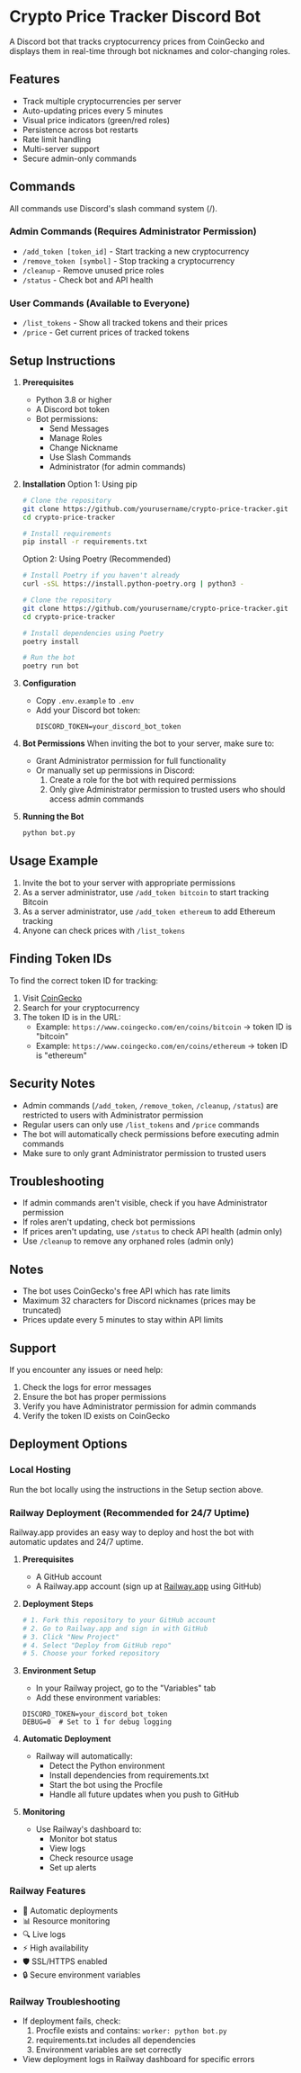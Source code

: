 # Crypto Price Tracker Discord Bot

A Discord bot that tracks cryptocurrency prices from CoinGecko and displays them in real-time through bot nicknames and color-changing roles.

## Features

- Track multiple cryptocurrencies per server
- Auto-updating prices every 5 minutes
- Visual price indicators (green/red roles)
- Persistence across bot restarts
- Rate limit handling
- Multi-server support
- Secure admin-only commands

## Commands

All commands use Discord's slash command system (/).

### Admin Commands (Requires Administrator Permission)
- `/add_token [token_id]` - Start tracking a new cryptocurrency
- `/remove_token [symbol]` - Stop tracking a cryptocurrency
- `/cleanup` - Remove unused price roles
- `/status` - Check bot and API health

### User Commands (Available to Everyone)
- `/list_tokens` - Show all tracked tokens and their prices
- `/price` - Get current prices of tracked tokens

## Setup Instructions

1. **Prerequisites**
   - Python 3.8 or higher
   - A Discord bot token
   - Bot permissions:
     - Send Messages
     - Manage Roles
     - Change Nickname
     - Use Slash Commands
     - Administrator (for admin commands)

2. **Installation**
   Option 1: Using pip
   ```bash
   # Clone the repository
   git clone https://github.com/yourusername/crypto-price-tracker.git
   cd crypto-price-tracker

   # Install requirements
   pip install -r requirements.txt
   ```
   
   Option 2: Using Poetry (Recommended)
   ```bash
   # Install Poetry if you haven't already
   curl -sSL https://install.python-poetry.org | python3 -
   
   # Clone the repository
   git clone https://github.com/yourusername/crypto-price-tracker.git
   cd crypto-price-tracker
   
   # Install dependencies using Poetry
   poetry install
   
   # Run the bot
   poetry run bot
   ```

3. **Configuration**
   - Copy `.env.example` to `.env`
   - Add your Discord bot token:
     ```
     DISCORD_TOKEN=your_discord_bot_token
     ```

4. **Bot Permissions**
   When inviting the bot to your server, make sure to:
   - Grant Administrator permission for full functionality
   - Or manually set up permissions in Discord:
     1. Create a role for the bot with required permissions
     2. Only give Administrator permission to trusted users who should access admin commands

5. **Running the Bot**
   ```bash
   python bot.py
   ```

## Usage Example

1. Invite the bot to your server with appropriate permissions
2. As a server administrator, use `/add_token bitcoin` to start tracking Bitcoin
3. As a server administrator, use `/add_token ethereum` to add Ethereum tracking
4. Anyone can check prices with `/list_tokens`

## Finding Token IDs

To find the correct token ID for tracking:
1. Visit [CoinGecko](https://www.coingecko.com)
2. Search for your cryptocurrency
3. The token ID is in the URL:
   - Example: `https://www.coingecko.com/en/coins/bitcoin` → token ID is "bitcoin"
   - Example: `https://www.coingecko.com/en/coins/ethereum` → token ID is "ethereum"

## Security Notes

- Admin commands (`/add_token`, `/remove_token`, `/cleanup`, `/status`) are restricted to users with Administrator permission
- Regular users can only use `/list_tokens` and `/price` commands
- The bot will automatically check permissions before executing admin commands
- Make sure to only grant Administrator permission to trusted users

## Troubleshooting

- If admin commands aren't visible, check if you have Administrator permission
- If roles aren't updating, check bot permissions
- If prices aren't updating, use `/status` to check API health (admin only)
- Use `/cleanup` to remove any orphaned roles (admin only)

## Notes

- The bot uses CoinGecko's free API which has rate limits
- Maximum 32 characters for Discord nicknames (prices may be truncated)
- Prices update every 5 minutes to stay within API limits

## Support

If you encounter any issues or need help:
1. Check the logs for error messages
2. Ensure the bot has proper permissions
3. Verify you have Administrator permission for admin commands
4. Verify the token ID exists on CoinGecko

## Deployment Options

### Local Hosting
Run the bot locally using the instructions in the Setup section above.

### Railway Deployment (Recommended for 24/7 Uptime)

Railway.app provides an easy way to deploy and host the bot with automatic updates and 24/7 uptime.

1. **Prerequisites**
   - A GitHub account
   - A Railway.app account (sign up at [Railway.app](https://railway.app) using GitHub)

2. **Deployment Steps**
   ```bash
   # 1. Fork this repository to your GitHub account
   # 2. Go to Railway.app and sign in with GitHub
   # 3. Click "New Project"
   # 4. Select "Deploy from GitHub repo"
   # 5. Choose your forked repository
   ```

3. **Environment Setup**
   - In your Railway project, go to the "Variables" tab
   - Add these environment variables:
   ```env
   DISCORD_TOKEN=your_discord_bot_token
   DEBUG=0  # Set to 1 for debug logging
   ```

4. **Automatic Deployment**
   - Railway will automatically:
     - Detect the Python environment
     - Install dependencies from requirements.txt
     - Start the bot using the Procfile
     - Handle all future updates when you push to GitHub

5. **Monitoring**
   - Use Railway's dashboard to:
     - Monitor bot status
     - View logs
     - Check resource usage
     - Set up alerts

### Railway Features
- 🔄 Automatic deployments
- 📊 Resource monitoring
- 🔍 Live logs
- ⚡ High availability
- 🛡️ SSL/HTTPS enabled
- 🔒 Secure environment variables

### Railway Troubleshooting
- If deployment fails, check:
  1. Procfile exists and contains: `worker: python bot.py`
  2. requirements.txt includes all dependencies
  3. Environment variables are set correctly
- View deployment logs in Railway dashboard for specific errors
